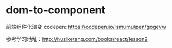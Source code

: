 # dom-to-component
前端组件化演变
codepen: <a href="https://codepen.io/ismumu/pen/gogevw">https://codepen.io/ismumu/pen/gogevw</a>

参考学习地址：<a href="http://huziketang.com/books/react/lesson2">http://huziketang.com/books/react/lesson2</a>
